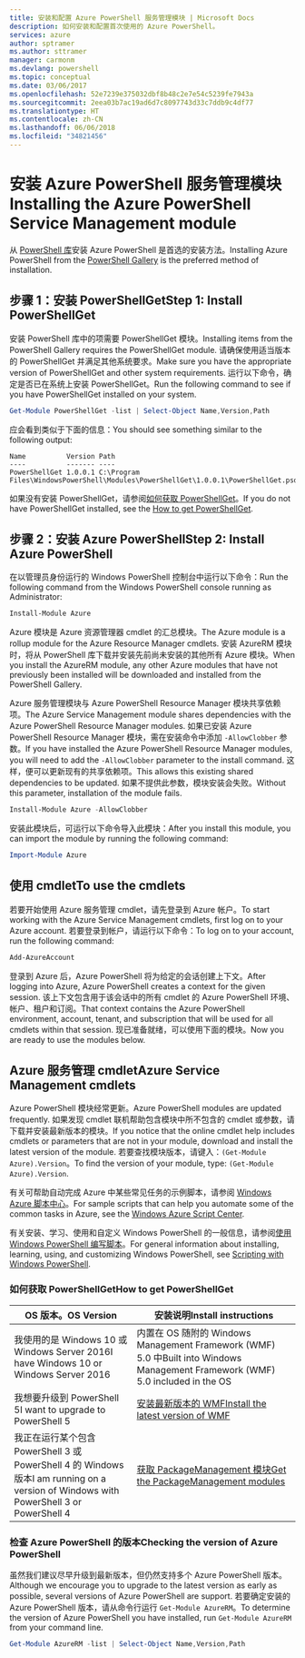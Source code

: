 ```yaml
---
title: 安装和配置 Azure PowerShell 服务管理模块 | Microsoft Docs
description: 如何安装和配置首次使用的 Azure PowerShell。
services: azure
author: sptramer
ms.author: sttramer
manager: carmonm
ms.devlang: powershell
ms.topic: conceptual
ms.date: 03/06/2017
ms.openlocfilehash: 52e7239e375032dbf8b48c2e7e54c5239fe7943a
ms.sourcegitcommit: 2eea03b7ac19ad6d7c8097743d33c7ddb9c4df77
ms.translationtype: HT
ms.contentlocale: zh-CN
ms.lasthandoff: 06/06/2018
ms.locfileid: "34821456"
---
```

# <a name="installing-the-azure-powershell-service-management-module"></a><span data-ttu-id="be0ea-103">安装 Azure PowerShell 服务管理模块</span><span class="sxs-lookup"><span data-stu-id="be0ea-103">Installing the Azure PowerShell Service Management module</span></span>

<span data-ttu-id="be0ea-104">从 [PowerShell 库](https://www.powershellgallery.com/)安装 Azure PowerShell 是首选的安装方法。</span><span class="sxs-lookup"><span data-stu-id="be0ea-104">Installing Azure PowerShell from the [PowerShell Gallery](https://www.powershellgallery.com/) is the preferred method of installation.</span></span>

## <a name="step-1-install-powershellget"></a><span data-ttu-id="be0ea-105">步骤 1：安装 PowerShellGet</span><span class="sxs-lookup"><span data-stu-id="be0ea-105">Step 1: Install PowerShellGet</span></span>

<span data-ttu-id="be0ea-106">安装 PowerShell 库中的项需要 PowerShellGet 模块。</span><span class="sxs-lookup"><span data-stu-id="be0ea-106">Installing items from the PowerShell Gallery requires the PowerShellGet module.</span></span> <span data-ttu-id="be0ea-107">请确保使用适当版本的 PowerShellGet 并满足其他系统要求。</span><span class="sxs-lookup"><span data-stu-id="be0ea-107">Make sure you have the appropriate version of PowerShellGet and other system requirements.</span></span> <span data-ttu-id="be0ea-108">运行以下命令，确定是否已在系统上安装 PowerShellGet。</span><span class="sxs-lookup"><span data-stu-id="be0ea-108">Run the following command to see if you have PowerShellGet installed on your system.</span></span>

```powershell
Get-Module PowerShellGet -list | Select-Object Name,Version,Path
```

<span data-ttu-id="be0ea-109">应会看到类似于下面的信息：</span><span class="sxs-lookup"><span data-stu-id="be0ea-109">You should see something similar to the following output:</span></span>

```
Name          Version Path
----          ------- ----
PowerShellGet 1.0.0.1 C:\Program Files\WindowsPowerShell\Modules\PowerShellGet\1.0.0.1\PowerShellGet.psd1
```

<span data-ttu-id="be0ea-110">如果没有安装 PowerShellGet，请参阅[如何获取 PowerShellGet](#how-to-get-powershellget)。</span><span class="sxs-lookup"><span data-stu-id="be0ea-110">If you do not have PowerShellGet installed, see the [How to get PowerShellGet](#how-to-get-powershellget).</span></span>

## <a name="step-2-install-azure-powershell"></a><span data-ttu-id="be0ea-111">步骤 2：安装 Azure PowerShell</span><span class="sxs-lookup"><span data-stu-id="be0ea-111">Step 2: Install Azure PowerShell</span></span>

<span data-ttu-id="be0ea-112">在以管理员身份运行的 Windows PowerShell 控制台中运行以下命令：</span><span class="sxs-lookup"><span data-stu-id="be0ea-112">Run the following command from the Windows PowerShell console running as Administrator:</span></span>

```powershell
Install-Module Azure
```

<span data-ttu-id="be0ea-113">Azure 模块是 Azure 资源管理器 cmdlet 的汇总模块。</span><span class="sxs-lookup"><span data-stu-id="be0ea-113">The Azure module is a rollup module for the Azure Resource Manager cmdlets.</span></span> <span data-ttu-id="be0ea-114">安装 AzureRM 模块时，将从 PowerShell 库下载并安装先前尚未安装的其他所有 Azure 模块。</span><span class="sxs-lookup"><span data-stu-id="be0ea-114">When you install the AzureRM module, any other Azure modules that have not previously been installed will be downloaded and installed from the PowerShell Gallery.</span></span>

<span data-ttu-id="be0ea-115">Azure 服务管理模块与 Azure PowerShell Resource Manager 模块共享依赖项。</span><span class="sxs-lookup"><span data-stu-id="be0ea-115">The Azure Service Management module shares dependencies with the Azure PowerShell Resource Manager modules.</span></span> <span data-ttu-id="be0ea-116">如果已安装 Azure PowerShell Resource Manager 模块，需在安装命令中添加 `-AllowClobber` 参数。</span><span class="sxs-lookup"><span data-stu-id="be0ea-116">If you have installed the Azure PowerShell Resource Manager modules, you will need to add the `-AllowClobber` parameter to the install command.</span></span> <span data-ttu-id="be0ea-117">这样，便可以更新现有的共享依赖项。</span><span class="sxs-lookup"><span data-stu-id="be0ea-117">This allows this existing shared dependencies to be updated.</span></span> <span data-ttu-id="be0ea-118">如果不提供此参数，模块安装会失败。</span><span class="sxs-lookup"><span data-stu-id="be0ea-118">Without this parameter, installation of the module fails.</span></span>

```powershell
Install-Module Azure -AllowClobber
```

<span data-ttu-id="be0ea-119">安装此模块后，可运行以下命令导入此模块：</span><span class="sxs-lookup"><span data-stu-id="be0ea-119">After you install this module, you can import the module by running the following command:</span></span>

```powershell
Import-Module Azure
```

## <a name="to-use-the-cmdlets"></a><span data-ttu-id="be0ea-120">使用 cmdlet</span><span class="sxs-lookup"><span data-stu-id="be0ea-120">To use the cmdlets</span></span>

<span data-ttu-id="be0ea-121">若要开始使用 Azure 服务管理 cmdlet，请先登录到 Azure 帐户。</span><span class="sxs-lookup"><span data-stu-id="be0ea-121">To start working with the Azure Service Management cmdlets, first log on to your Azure account.</span></span> <span data-ttu-id="be0ea-122">若要登录到帐户，请运行以下命令：</span><span class="sxs-lookup"><span data-stu-id="be0ea-122">To log on to your account, run the following command:</span></span>

```powershell
Add-AzureAccount
```

<span data-ttu-id="be0ea-123">登录到 Azure 后，Azure PowerShell 将为给定的会话创建上下文。</span><span class="sxs-lookup"><span data-stu-id="be0ea-123">After logging into Azure, Azure PowerShell creates a context for the given session.</span></span> <span data-ttu-id="be0ea-124">该上下文包含用于该会话中的所有 cmdlet 的 Azure PowerShell 环境、帐户、租户和订阅。</span><span class="sxs-lookup"><span data-stu-id="be0ea-124">That context contains the Azure PowerShell environment, account, tenant, and subscription that will be used for all cmdlets within that session.</span></span> <span data-ttu-id="be0ea-125">现已准备就绪，可以使用下面的模块。</span><span class="sxs-lookup"><span data-stu-id="be0ea-125">Now you are ready to use the modules below.</span></span>

## <a name="azure-service-management-cmdlets"></a><span data-ttu-id="be0ea-126">Azure 服务管理 cmdlet</span><span class="sxs-lookup"><span data-stu-id="be0ea-126">Azure Service Management cmdlets</span></span>

<span data-ttu-id="be0ea-127">Azure PowerShell 模块经常更新。</span><span class="sxs-lookup"><span data-stu-id="be0ea-127">Azure PowerShell modules are updated frequently.</span></span> <span data-ttu-id="be0ea-128">如果发现 cmdlet 联机帮助包含模块中所不包含的 cmdlet 或参数，请下载并安装最新版本的模块。</span><span class="sxs-lookup"><span data-stu-id="be0ea-128">If you notice that the online cmdlet help includes cmdlets or parameters that are not in your module, download and install the latest version of the module.</span></span> <span data-ttu-id="be0ea-129">若要查找模块版本，请键入：`(Get-Module Azure).Version`。</span><span class="sxs-lookup"><span data-stu-id="be0ea-129">To find the version of your module, type: `(Get-Module Azure).Version`.</span></span>

<span data-ttu-id="be0ea-130">有关可帮助自动完成 Azure 中某些常见任务的示例脚本，请参阅 [Windows Azure 脚本中心](http://www.windowsazure.com/documentation/scripts/)。</span><span class="sxs-lookup"><span data-stu-id="be0ea-130">For sample scripts that can help you automate some of the common tasks in Azure, see the [Windows Azure Script Center](http://www.windowsazure.com/documentation/scripts/).</span></span>

<span data-ttu-id="be0ea-131">有关安装、学习、使用和自定义 Windows PowerShell 的一般信息，请参阅[使用 Windows PowerShell 编写脚本](http://go.microsoft.com/fwlink/p/?linkid=320210)。</span><span class="sxs-lookup"><span data-stu-id="be0ea-131">For general information about installing, learning, using, and customizing Windows PowerShell, see [Scripting with Windows PowerShell](http://go.microsoft.com/fwlink/p/?linkid=320210).</span></span>

### <a name="how-to-get-powershellget"></a><span data-ttu-id="be0ea-132">如何获取 PowerShellGet</span><span class="sxs-lookup"><span data-stu-id="be0ea-132">How to get PowerShellGet</span></span>

|<span data-ttu-id="be0ea-133">OS 版本。</span><span class="sxs-lookup"><span data-stu-id="be0ea-133">OS Version</span></span>|<span data-ttu-id="be0ea-134">安装说明</span><span class="sxs-lookup"><span data-stu-id="be0ea-134">Install instructions</span></span>|
|---|---|
|<span data-ttu-id="be0ea-135">我使用的是 Windows 10 或 Windows Server 2016</span><span class="sxs-lookup"><span data-stu-id="be0ea-135">I have Windows 10 or Windows Server 2016</span></span>|<span data-ttu-id="be0ea-136">内置在 OS 随附的 Windows Management Framework (WMF) 5.0 中</span><span class="sxs-lookup"><span data-stu-id="be0ea-136">Built into Windows Management Framework (WMF) 5.0 included in the OS</span></span>|
|<span data-ttu-id="be0ea-137">我想要升级到 PowerShell 5</span><span class="sxs-lookup"><span data-stu-id="be0ea-137">I want to upgrade to PowerShell 5</span></span>|[<span data-ttu-id="be0ea-138">安装最新版本的 WMF</span><span class="sxs-lookup"><span data-stu-id="be0ea-138">Install the latest version of WMF</span></span>](https://www.microsoft.com/en-us/download/details.aspx?id=54616)|
|<span data-ttu-id="be0ea-139">我正在运行某个包含 PowerShell 3 或 PowerShell 4 的 Windows 版本</span><span class="sxs-lookup"><span data-stu-id="be0ea-139">I am running on a version of Windows with PowerShell 3 or PowerShell 4</span></span>|[<span data-ttu-id="be0ea-140">获取 PackageManagement 模块</span><span class="sxs-lookup"><span data-stu-id="be0ea-140">Get the PackageManagement modules</span></span>](http://go.microsoft.com/fwlink/?LinkID=746217)|

<a id="helpmechoose"></a>
### <a name="checking-the-version-of-azure-powershell"></a><span data-ttu-id="be0ea-141">检查 Azure PowerShell 的版本</span><span class="sxs-lookup"><span data-stu-id="be0ea-141">Checking the version of Azure PowerShell</span></span>

<span data-ttu-id="be0ea-142">虽然我们建议尽早升级到最新版本，但仍然支持多个 Azure PowerShell 版本。</span><span class="sxs-lookup"><span data-stu-id="be0ea-142">Although we encourage you to upgrade to the latest version as early as possible, several versions of Azure PowerShell are support.</span></span> <span data-ttu-id="be0ea-143">若要确定安装的 Azure PowerShell 版本，请从命令行运行 `Get-Module AzureRM`。</span><span class="sxs-lookup"><span data-stu-id="be0ea-143">To determine the version of Azure PowerShell you have installed, run `Get-Module AzureRM` from your command line.</span></span>

```powershell
Get-Module AzureRM -list | Select-Object Name,Version,Path
```
